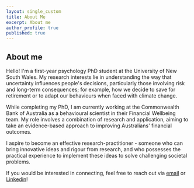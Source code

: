 ```yaml
---
layout: single_custom
title: About Me
excerpt: About me
author_profile: true
published: true
---
```


## About me

Hello! I'm a first-year psychology PhD student at the University of New South Wales. My research interests lie in understanding the way that uncertainty influences people's decisions, particularly those involving risk and long-term consequences; for example, how we decide to save for retirement or to adapt our behaviours when faced with climate change.

While completing my PhD, I am currently working at the Commonwealth Bank of Australia as a behavioural scientist in their Financial Wellbeing team. My role involves a combination of research and application, aiming to take an evidence-based approach to improving Australians' financial outcomes.

I aspire to become an effective research-practitioner - someone who can bring innovative ideas and rigour from research, and who possesses the practical experience to implement these ideas to solve challenging societal problems.

If you would be interested in connecting, feel free to reach out via [email](mailto:nathanwangly@gmail.com) or [Linkedin](https://linkedin.com/in/nathanwangly)!
